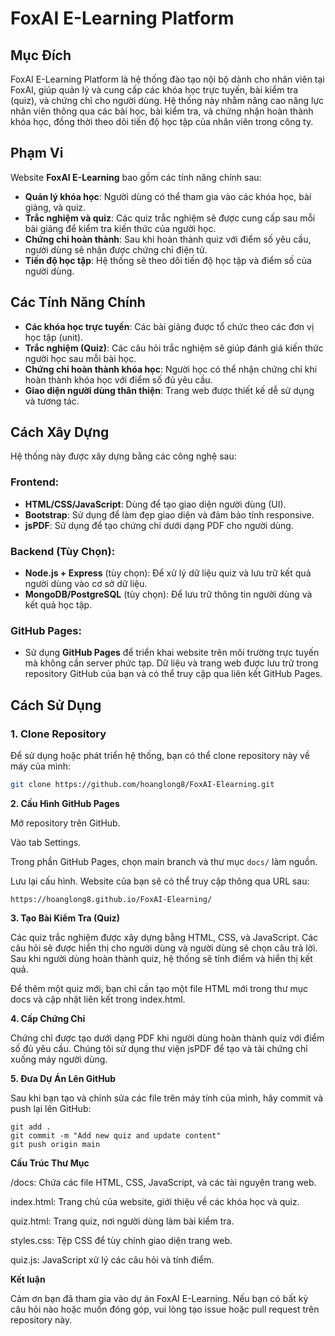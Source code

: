 # FoxAI E-Learning Platform

## Mục Đích

FoxAI E-Learning Platform là hệ thống đào tạo nội bộ dành cho nhân viên tại FoxAI, giúp quản lý và cung cấp các khóa học trực tuyến, bài kiểm tra (quiz), và chứng chỉ cho người dùng. Hệ thống này nhằm nâng cao năng lực nhân viên thông qua các bài học, bài kiểm tra, và chứng nhận hoàn thành khóa học, đồng thời theo dõi tiến độ học tập của nhân viên trong công ty.

## Phạm Vi

Website **FoxAI E-Learning** bao gồm các tính năng chính sau:

- **Quản lý khóa học**: Người dùng có thể tham gia vào các khóa học, bài giảng, và quiz.
- **Trắc nghiệm và quiz**: Các quiz trắc nghiệm sẽ được cung cấp sau mỗi bài giảng để kiểm tra kiến thức của người học.
- **Chứng chỉ hoàn thành**: Sau khi hoàn thành quiz với điểm số yêu cầu, người dùng sẽ nhận được chứng chỉ điện tử.
- **Tiến độ học tập**: Hệ thống sẽ theo dõi tiến độ học tập và điểm số của người dùng.

## Các Tính Năng Chính

- **Các khóa học trực tuyến**: Các bài giảng được tổ chức theo các đơn vị học tập (unit).
- **Trắc nghiệm (Quiz)**: Các câu hỏi trắc nghiệm sẽ giúp đánh giá kiến thức người học sau mỗi bài học.
- **Chứng chỉ hoàn thành khóa học**: Người học có thể nhận chứng chỉ khi hoàn thành khóa học với điểm số đủ yêu cầu.
- **Giao diện người dùng thân thiện**: Trang web được thiết kế dễ sử dụng và tương tác.

## Cách Xây Dựng

Hệ thống này được xây dựng bằng các công nghệ sau:

### **Frontend**:
- **HTML/CSS/JavaScript**: Dùng để tạo giao diện người dùng (UI).
- **Bootstrap**: Sử dụng để làm đẹp giao diện và đảm bảo tính responsive.
- **jsPDF**: Sử dụng để tạo chứng chỉ dưới dạng PDF cho người dùng.

### **Backend (Tùy Chọn)**:
- **Node.js + Express** (tùy chọn): Để xử lý dữ liệu quiz và lưu trữ kết quả người dùng vào cơ sở dữ liệu.
- **MongoDB/PostgreSQL** (tùy chọn): Để lưu trữ thông tin người dùng và kết quả học tập.

### **GitHub Pages**:
- Sử dụng **GitHub Pages** để triển khai website trên môi trường trực tuyến mà không cần server phức tạp. Dữ liệu và trang web được lưu trữ trong repository GitHub của bạn và có thể truy cập qua liên kết GitHub Pages.

## Cách Sử Dụng

### **1. Clone Repository**
Để sử dụng hoặc phát triển hệ thống, bạn có thể clone repository này về máy của mình:

```bash
git clone https://github.com/hoanglong8/FoxAI-Elearning.git
```
**2. Cấu Hình GitHub Pages**

Mở repository trên GitHub.

Vào tab Settings.

Trong phần GitHub Pages, chọn main branch và thư mục `docs/` làm nguồn.

Lưu lại cấu hình. Website của bạn sẽ có thể truy cập thông qua URL sau:
```
https://hoanglong8.github.io/FoxAI-Elearning/
```

**3. Tạo Bài Kiểm Tra (Quiz)**

Các quiz trắc nghiệm được xây dựng bằng HTML, CSS, và JavaScript. Các câu hỏi sẽ được hiển thị cho người dùng và người dùng sẽ chọn câu trả lời. Sau khi người dùng hoàn thành quiz, hệ thống sẽ tính điểm và hiển thị kết quả.

Để thêm một quiz mới, bạn chỉ cần tạo một file HTML mới trong thư mục docs và cập nhật liên kết trong index.html.

**4. Cấp Chứng Chỉ**

Chứng chỉ được tạo dưới dạng PDF khi người dùng hoàn thành quiz với điểm số đủ yêu cầu. Chúng tôi sử dụng thư viện jsPDF để tạo và tải chứng chỉ xuống máy người dùng.

**5. Đưa Dự Án Lên GitHub**

Sau khi bạn tạo và chỉnh sửa các file trên máy tính của mình, hãy commit và push lại lên GitHub:
```
git add .
git commit -m "Add new quiz and update content"
git push origin main
```

**Cấu Trúc Thư Mục**

/docs: Chứa các file HTML, CSS, JavaScript, và các tài nguyên trang web.

index.html: Trang chủ của website, giới thiệu về các khóa học và quiz.

quiz.html: Trang quiz, nơi người dùng làm bài kiểm tra.

styles.css: Tệp CSS để tùy chỉnh giao diện trang web.

quiz.js: JavaScript xử lý các câu hỏi và tính điểm.

**Kết luận**

Cảm ơn bạn đã tham gia vào dự án FoxAI E-Learning. Nếu bạn có bất kỳ câu hỏi nào hoặc muốn đóng góp, vui lòng tạo issue hoặc pull request trên repository này.
